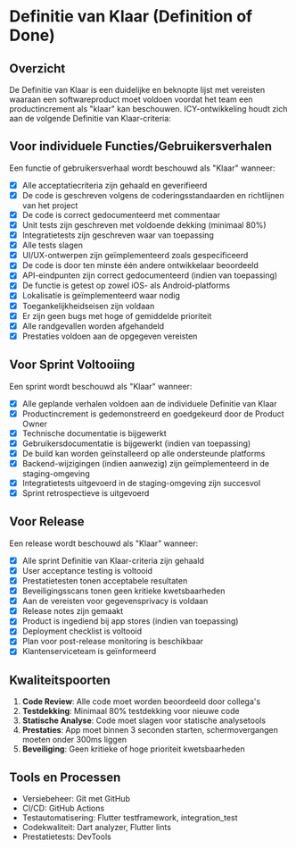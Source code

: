 # Definitie van Klaar (Definition of Done)

## Overzicht

De Definitie van Klaar is een duidelijke en beknopte lijst met vereisten waaraan een softwareproduct moet voldoen voordat het team een productincrement als "klaar" kan beschouwen. ICY-ontwikkeling houdt zich aan de volgende Definitie van Klaar-criteria:

## Voor individuele Functies/Gebruikersverhalen

Een functie of gebruikersverhaal wordt beschouwd als "Klaar" wanneer:

- [x] Alle acceptatiecriteria zijn gehaald en geverifieerd
- [x] De code is geschreven volgens de coderingsstandaarden en richtlijnen van het project
- [x] De code is correct gedocumenteerd met commentaar
- [x] Unit tests zijn geschreven met voldoende dekking (minimaal 80%)
- [x] Integratietests zijn geschreven waar van toepassing
- [x] Alle tests slagen
- [x] UI/UX-ontwerpen zijn geïmplementeerd zoals gespecificeerd
- [x] De code is door ten minste één andere ontwikkelaar beoordeeld
- [x] API-eindpunten zijn correct gedocumenteerd (indien van toepassing)
- [x] De functie is getest op zowel iOS- als Android-platforms
- [x] Lokalisatie is geïmplementeerd waar nodig
- [x] Toegankelijkheidseisen zijn voldaan
- [x] Er zijn geen bugs met hoge of gemiddelde prioriteit
- [x] Alle randgevallen worden afgehandeld
- [x] Prestaties voldoen aan de opgegeven vereisten

## Voor Sprint Voltooiing

Een sprint wordt beschouwd als "Klaar" wanneer:

- [x] Alle geplande verhalen voldoen aan de individuele Definitie van Klaar
- [x] Productincrement is gedemonstreerd en goedgekeurd door de Product Owner
- [x] Technische documentatie is bijgewerkt
- [x] Gebruikersdocumentatie is bijgewerkt (indien van toepassing)
- [x] De build kan worden geïnstalleerd op alle ondersteunde platforms
- [x] Backend-wijzigingen (indien aanwezig) zijn geïmplementeerd in de staging-omgeving
- [x] Integratietests uitgevoerd in de staging-omgeving zijn succesvol
- [x] Sprint retrospectieve is uitgevoerd

## Voor Release

Een release wordt beschouwd als "Klaar" wanneer:

- [x] Alle sprint Definitie van Klaar-criteria zijn gehaald
- [x] User acceptance testing is voltooid
- [x] Prestatietesten tonen acceptabele resultaten
- [x] Beveiligingsscans tonen geen kritieke kwetsbaarheden
- [x] Aan de vereisten voor gegevensprivacy is voldaan
- [x] Release notes zijn gemaakt
- [x] Product is ingediend bij app stores (indien van toepassing)
- [x] Deployment checklist is voltooid
- [x] Plan voor post-release monitoring is beschikbaar
- [x] Klantenserviceteam is geïnformeerd

## Kwaliteitspoorten

1. **Code Review**: Alle code moet worden beoordeeld door collega's
2. **Testdekking**: Minimaal 80% testdekking voor nieuwe code
3. **Statische Analyse**: Code moet slagen voor statische analysetools
4. **Prestaties**: App moet binnen 3 seconden starten, schermovergangen moeten onder 300ms liggen
5. **Beveiliging**: Geen kritieke of hoge prioriteit kwetsbaarheden

## Tools en Processen

- Versiebeheer: Git met GitHub
- CI/CD: GitHub Actions
- Testautomatisering: Flutter testframework, integration_test
- Codekwaliteit: Dart analyzer, Flutter lints
- Prestatietests: DevTools
